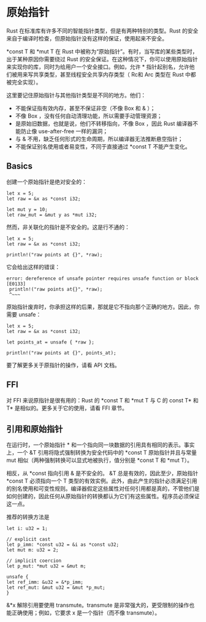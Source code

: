 # 原始指针 

Rust 在标准库有许多不同的智能指针类型，但是有两种特别的类型。Rust 的安全来自于编译时检查，但原始指针没有这样的保证，使用起来不安全。　　　　

\*const T 和 \*mut T 在 Rust 中被称为“原始指针”。有时，当写库的某些类型时，出于某种原因你需要绕过 Rust 的安全保证。在这种情况下，你可以使用原始指针来实现你的库，同时为给用户一个安全接口。例如，允许 * 指针起别名，允许他们被用来写共享类型，甚至线程安全共享内存类型（ Rc<T>和 Arc<T> 类型在 Rust 中都被完全实现）。

这里要记住原始指针与其他指针类型是不同的地方。他们：

- 不能保证指有效内存，甚至不保证非空（不像 Box 和 & ）；　　
- 不像 Box ，没有任何自动清理功能，所以需要手动管理资源； 　　
- 是原始旧数据，也就是说，他们不转移指向，不像 Box ，因此 Rust 编译器不能防止像 use-after-free 一样的漏洞； 　　
- 与 & 不用，缺乏任何形式的生命周期，所以编译器无法推断悬空指针；　　
- 不能保证别名使用或者易变性，不同于直接通过 *const T 不能产生变化。

## Basics

创建一个原始指针是绝对安全的：

    let x = 5;
    let raw = &x as *const i32;
    
    let mut y = 10;
    let raw_mut = &mut y as *mut i32;

然而，非关联化的指针是不安全的。这是行不通的：

    let x = 5;
    let raw = &x as *const i32;
    
    println!("raw points at {}", *raw);

它会给出这样的错误：

    error: dereference of unsafe pointer requires unsafe function or block [E0133]
     println!("raw points at{}", *raw);
     ^~~~

原始指针废弃时，你承担这样的后果，那就是它不指向那个正确的地方。因此，你需要 unsafe：

    let x = 5;
    let raw = &x as *const i32;
    
    let points_at = unsafe { *raw };
    
    println!("raw points at {}", points_at);

要了解更多关于原指针的操作，请看 API 文档。

## FFI

对 FFI 来说原指针是很有用的：Rust 的 \*const T 和 \*mut T 与 C 的 const T* 和 T* 是相似的。更多关于它的使用，请看 FFI 章节。

## 引用和原始指针

在运行时，一个原始指针 \* 和一个指向同一块数据的引用具有相同的表示。事实上，一个 &T 引用将隐式强制转换为安全代码中的 \*const T 原始指针并且与常量 mut 相似（两种强制转换可以显式地被执行，值分别是 *const T 和  *mut T）。　　　　

相反，从 *const 指向引用 & 是不安全的。 &T 总是有效的，因此至少，原始指针 *const T 必须指向一个 T 类型的有效实例。此外，由此产生的指针必须满足引用的别名使用和可变性规则。编译器假定这些属性对任何引用都是真的，不管他们是如何创建的，因此任何从原始指针的转换都认为它们有这些属性。程序员必须保证这一点。　　　　

推荐的转换方法是

    let i: u32 = 1;
    
    // explicit cast
    let p_imm: *const u32 = &i as *const u32;
    let mut m: u32 = 2;
    
    // implicit coercion
    let p_mut: *mut u32 = &mut m;
    
    unsafe {
    let ref_imm: &u32 = &*p_imm;
    let ref_mut: &mut u32 = &mut *p_mut;
    }

&*x 解除引用要使用 transmute。transmute 是非常强大的，更受限制的操作也能正确使用；例如，它要求 x 是一个指针（而不像 transmute）。